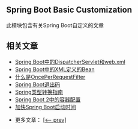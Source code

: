 ## Spring Boot Basic Customization

此模块包含有关Spring Boot自定义的文章

## 相关文章

+ [Spring Boot中的DispatcherServlet和web.xml](http://tu-yucheng.github.io/springboot/2023/05/11/spring-boot-dispatcherservlet-web-xml.html)
+ [Spring Boot中的XML定义的Bean](http://tu-yucheng.github.io/springboot/2023/05/11/spring-boot-xml-beans.html)
+ [什么是OncePerRequestFilter](http://tu-yucheng.github.io/springboot/2023/05/11/spring-onceperrequestfilter.html)
+ [Spring Boot退出码](http://tu-yucheng.github.io/springboot/2023/05/11/spring-boot-exit-codes.html)
+ [Spring类型转换指南](http://tu-yucheng.github.io/springboot/2023/05/11/spring-type-conversions.html)
+ [Spring Boot 2中的容器配置](http://tu-yucheng.github.io/springboot/2023/05/11/embeddedservletcontainercustomizer-configurableembeddedservletcontainer-spring-boot.html)
+ [加快Spring Boot启动时间](http://tu-yucheng.github.io/springboot/2023/05/11/spring-boot-startup-speed.html)

- 更多文章： [[<-- prev]](../spring-boot-basic-customization-1/README.md)